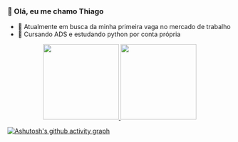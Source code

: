 ### 👋 Olá, eu me chamo Thiago
- 👀 Atualmente em busca da minha primeira vaga no mercado de trabalho
- 🌱 Cursando ADS e estudando python por conta própria
<!--
**ThiagooAndrade/ThiagooAndrade** is a ✨ _special_ ✨ repository because its `README.md` (this file) appears on your GitHub profile.

Here are some ideas to get you started:

- 🔭 I’m currently working on ...
- 🌱 I’m currently learning ...
- 👯 I’m looking to collaborate on ...
- 🤔 I’m looking for help with ...
- 💬 Ask me about ...
- 📫 How to reach me: ...
- 😄 Pronouns: ...
- ⚡ Fun fact: ...
-->

<div align="center">
  <a href="https://github.com/ThiagooAndrade">
  <img height="170em" src="https://github-readme-stats.vercel.app/api?username=ThiagooAndrade&show_icons=true&text_color=0e6beb&hide_border=true&theme=tokyonight&include_all_commits=true&count_private=true"/>
  <img height="170em" src="https://github-readme-stats.vercel.app/api/top-langs/?username=ThiagooAndrade&layout=compact&text_color=0e6beb&hide_border=true&langs_count=7&theme=tokyonight"/>
</div>
    
[![Ashutosh's github activity graph](https://github-readme-activity-graph.vercel.app/graph?username=ThiagooAndrade&bg_color=000432&color=ffffff&line=6e6bff&point=ffffff&area=true&hide_border=true)](https://github.com/ashutosh00710/github-readme-activity-graph)
